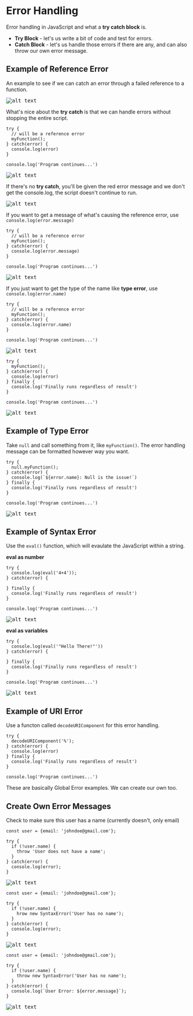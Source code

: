 # Error Handling

Error handling in JavaScript and what a **try catch block** is.

* **Try Block** - let's us write a bit of code and test for errors.
* **Catch Block** - let's us handle those errors if there are any, and can also throw our own error message.

## Example of Reference Error
An example to see if we can catch an error through a failed reference to a function. 

<kbd>![alt text](img/referenceerr.png "screenshot")</kbd>

What's nice about the **try catch** is that we can handle errors without stopping the entire script.

```
try {
  // will be a reference error
  myFunction();
} catch(error) {
  console.log(error)
}

console.log('Program continues...')
```

<kbd>![alt text](img/scriptcont.png "screenshot")</kbd>

If there's no **try catch**, you'll be given the red error message and we don't get the console.log, the script doesn't continue to run.

<kbd>![alt text](img/err.png "screenshot")</kbd>

If you want to get a message of what's causing the reference error, use ```console.log(error.message)```

```
try {
  // will be a reference error
  myFunction();
} catch(error) {
  console.log(error.message)
}

console.log('Program continues...')
```

<kbd>![alt text](img/message.png "screenshot")</kbd>

If you just want to get the type of the name like **type error**, use ```console.log(error.name)```

```
try {
  // will be a reference error
  myFunction();
} catch(error) {
  console.log(error.name)
}

console.log('Program continues...')
```

<kbd>![alt text](img/name.png "screenshot")</kbd>

```
try {
  myFunction();
} catch(error) {
  console.log(error)
} finally {
  console.log('Finally runs regardless of result')
}

console.log('Program continues...')
```

<kbd>![alt text](img/runstill.png "screenshot")</kbd>

## Example of Type Error

Take `null` and call something from it, like `myFunction()`. The error handling message can be formatted however way you want.

```
try {
  null.myFunction();
} catch(error) {
  console.log(`${error.name}: Null is the issue!`)
} finally {
  console.log('Finally runs regardless of result')
}

console.log('Program continues...')
```

<kbd>![alt text](img/nullerr.png "screenshot")</kbd>

## Example of Syntax Error

Use the `eval()` function, which will evaulate the JavaScript within a string.

**eval as number**

```
try {
  console.log(eval('4+4'));
} catch(error) {

} finally {
  console.log('Finally runs regardless of result')
}

console.log('Program continues...')
```

<kbd>![alt text](img/evaljs.png "screenshot")</kbd>

**eval as variables**
```
try {
  console.log(eval('"Hello There!"'))
} catch(error) {

} finally {
  console.log('Finally runs regardless of result')
}

console.log('Program continues...')
```

<kbd>![alt text](img/evalvar.png "screenshot")</kbd>

## Example of URI Error

Use a functon called `decodeURIComponent` for this error handling.

```
try {
  decodeURIComponent('%');
} catch(error) {
  console.log(error)
} finally {
  console.log('Finally runs regardless of result')
}

console.log('Program continues...')
```

These are basically Global Error examples. We can create our own too.

## Create Own Error Messages

Check to make sure this user has a name (currently doesn't, only email)

```
const user = {email: 'johndoe@gmail.com'};

try {
  if (!user.name) {
    throw 'User does not have a name';
  }
} catch(error) {
  console.log(error);
}
```

<kbd>![alt text](img/usernoname.png "screenshot")</kbd>

```
const user = {email: 'johndoe@gmail.com'};

try {
  if (!user.name) {
    hrow new SyntaxError('User has no name');
  }
} catch(error) {
  console.log(error);
}
```

<kbd>![alt text](img/syntaxerr.png "screenshot")</kbd>

```
const user = {email: 'johndoe@gmail.com'};

try {
  if (!user.name) {
    throw new SyntaxError('User has no name');
  }
} catch(error) {
  console.log(`User Error: ${error.message}`);
}
```

<kbd>![alt text](img/errmessage.png "screenshot")</kbd>